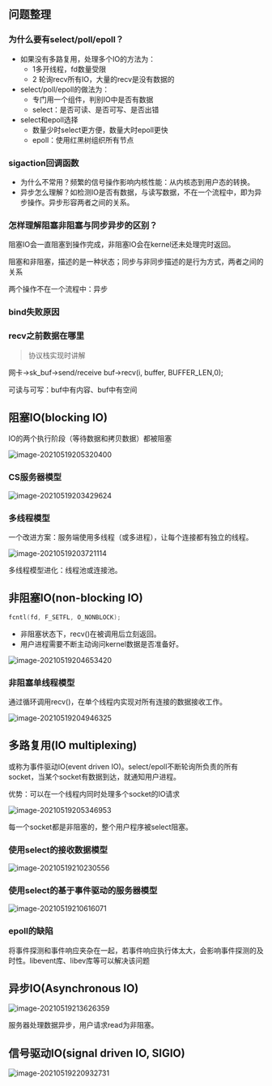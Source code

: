 ## 问题整理

### 为什么要有select/poll/epoll？

- 如果没有多路复用，处理多个IO的方法为：
  - 1多开线程，fd数量受限
  - 2 轮询recv所有IO，大量的recv是没有数据的
- select/poll/epoll的做法为：
  - 专门用一个组件，判别IO中是否有数据
  - select：是否可读、是否可写、是否出错
- select和epoll选择
  - 数量少时select更方便，数量大时epoll更快
  - epoll：使用红黑树组织所有节点

### sigaction回调函数

- 为什么不常用？频繁的信号操作影响内核性能：从内核态到用户态的转换。
- 异步怎么理解？如检测IO是否有数据，与读写数据，不在一个流程中，即为异步操作。异步形容两者之间的关系。

### 怎样理解阻塞非阻塞与同步异步的区别？

阻塞IO会一直阻塞到操作完成，非阻塞IO会在kernel还未处理完时返回。

阻塞和非阻塞，描述的是一种状态；同步与非同步描述的是行为方式，两者之间的关系

两个操作不在一个流程中：异步

### bind失败原因



### recv之前数据在哪里

> 协议栈实现时讲解

网卡->sk_buf->send/receive buf->recv(i, buffer, BUFFER_LEN,0); 

可读与可写：buf中有内容、buf中有空间



## 阻塞IO(blocking IO)

IO的两个执行阶段（等待数据和拷贝数据）都被阻塞

![image-20210519205320400](../images/image-20210519205320400.png)

### CS服务器模型

![image-20210519203429624](../images/image-20210519203429624.png)

### 多线程模型

一个改进方案：服务端使用多线程（或多进程），让每个连接都有独立的线程。

![image-20210519203721114](../images/image-20210519203721114.png)

多线程模型进化：线程池或连接池。

## 非阻塞IO(non-blocking IO)

```c
fcntl(fd, F_SETFL, O_NONBLOCK);
```

- 非阻塞状态下，recv()在被调用后立刻返回。
- 用户进程需要不断主动询问kernel数据是否准备好。

![image-20210519204653420](../images/image-20210519204653420.png)



### 非阻塞单线程模型

通过循环调用recv()，在单个线程内实现对所有连接的数据接收工作。

![image-20210519204946325](../images/image-20210519204946325.png)

## 多路复用(IO multiplexing)

或称为事件驱动IO(event driven IO)。select/epoll不断轮询所负责的所有socket，当某个socket有数据到达，就通知用户进程。

优势：可以在一个线程内同时处理多个socket的IO请求

![image-20210519205346953](../images/image-20210519205346953.png)

每一个socket都是非阻塞的，整个用户程序被select阻塞。

### 使用select的接收数据模型

![image-20210519210230556](../images/image-20210519210230556.png)



### 使用select的基于事件驱动的服务器模型

![image-20210519210616071](../images/image-20210519210616071.png)

### epoll的缺陷

将事件探测和事件响应夹杂在一起，若事件响应执行体太大，会影响事件探测的及时性。libevent库、libev库等可以解决该问题

## 异步IO(Asynchronous IO)

![image-20210519213626359](../images/image-20210519213626359.png)

服务器处理数据异步，用户请求read为非阻塞。

## 信号驱动IO(signal driven IO, SIGIO)

![image-20210519220932731](../images/image-20210519220932731.png)



### 